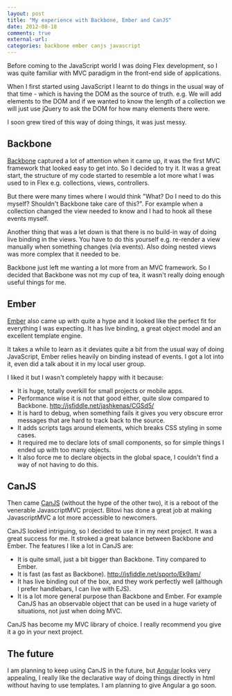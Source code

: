 ```yaml
---
layout: post
title: "My experience with Backbone, Ember and CanJS"
date: 2012-08-18
comments: true
external-url:
categories: backbone ember canjs javascript
---
```


Before coming to the JavaScript world I was doing Flex development, so I was quite familiar with MVC paradigm in the front-end side of applications. 

When I first started using JavaScript I learnt to do things in the usual way of that time - which is having the DOM as the source of truth. e.g. We will add elements to the DOM and if we wanted to know the length of a collection we will just use jQuery to ask the DOM for how many elements there were.

I soon grew tired of this way of doing things, it was just messy.

Backbone
---------

[Backbone](http://backbonejs.org/) captured a lot of attention when it came up, it was the first MVC framework that looked easy to get into. So I decided to try it. It was a great start, the structure of my code started to resemble a lot more what I was used to in Flex e.g. collections, views, controllers. 

But there were many times where I would think "What? Do I need to do this myself? Shouldn't Backbone take care of this?". For example when a collection changed the view needed to know and I had to hook all these events myself.

Another thing that was a let down is that there is no build-in way of doing live binding in the views. You have to do this yourself e.g. re-render a view manually when something changes (via events). Also doing nested views was more complex that it needed to be.

Backbone just left me wanting a lot more from an MVC framework. So I decided that Backbone was not my cup of tea, it wasn't really doing enough useful things for me.

Ember
-----

[Ember](http://emberjs.com/) also came up with quite a hype and it looked like the perfect fit for everything I was expecting. It has live binding, a great object model and an excellent template engine. 

It takes a while to learn as it deviates quite a bit from the usual way of doing JavaScript, Ember relies heavily on binding instead of events. I got a lot into it, even did a talk about it in my local user group.

I liked it but I wasn't completely happy with it because:

- It is huge, totally overkill for small projects or mobile apps.
- Performance wise it is not that good either, quite slow compared to Backbone. <http://jsfiddle.net/jashkenas/CGSd5/>
- It is hard to debug, when something fails it gives you very obscure error messages that are hard to track back to the source.
- It adds scripts tags around elements, which breaks CSS styling in some cases.
- It required me to declare lots of small components, so for simple things I ended up with too many objects.
- It also force me to declare objects in the global space, I couldn't find a way of not having to do this.


CanJS
----

Then came [CanJS](http://canjs.us/) (without the hype of the other two), it is a reboot of the venerable JavascriptMVC project. Bitovi has done a great job at making JavascriptMVC a lot more accessible to newcomers.

CanJS looked intriguing, so I decided to use it in my next project. It was a great success for me. It stroked a great balance between Backbone and Ember. The features I like a lot in CanJS are:

- It is quite small, just a bit bigger than Backbone. Tiny compared to Ember.
- It is fast (as fast as Backbone). <http://jsfiddle.net/sporto/Ek9am/>
- It has live binding out of the box, and they work perfectly well (although I prefer handlebars, I can live with EJS).
- It is a lot more general purpose than Backbone and Ember. For example CanJS has an observable object that can be used in a huge variety of situations, not just when doing MVC.

CanJS has become my MVC library of choice. I really recommend you give it a go in your next project.

The future
----------

I am planning to keep using CanJS in the future, but [Angular](http://www.angularjs.org/) looks very appealing, I really like the declarative way of doing things directly in html without having to use templates. I am planning to give Angular a go soon.
